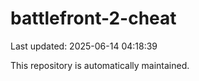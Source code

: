 # battlefront-2-cheat

Last updated: 2025-06-14 04:18:39

This repository is automatically maintained.

